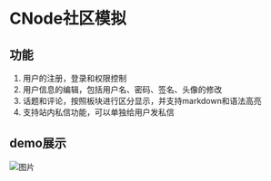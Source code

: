 CNode社区模拟
======
功能
-----
1. 用户的注册，登录和权限控制
2. 用户信息的编辑，包括用户名、密码、签名、头像的修改
3. 话题和评论，按照板块进行区分显示，并支持markdown和语法高亮
4. 支持站内私信功能，可以单独给用户发私信

demo展示
-----
![图片](https://raw.githubusercontent.com/xiaoyangL/photo/master/forum.gif)
